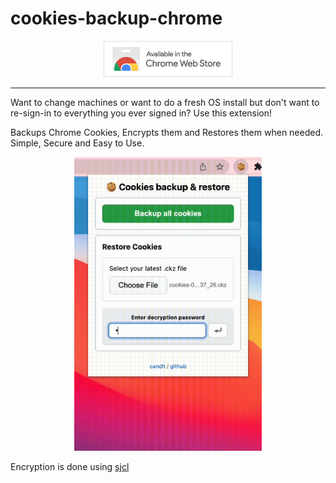 # cookies-backup-chrome

<p align="center">
    <a href="https://chrome.google.com/webstore/detail/cookie-backup-and-restore/cndobhdcpmpilkebeebeecgminfhkpcj"><img src="badge.png"></a>
</p>

---

Want to change machines or want to do a fresh OS install but don't want to re-sign-in to everything you ever signed in? Use this extension!

Backups Chrome Cookies, Encrypts them and Restores them when needed. Simple, Secure and Easy to Use.

<p align="center">
    <img src="demo.gif" width=300px>
</p>

Encryption is done using [sjcl](https://bitwiseshiftleft.github.io/sjcl/)
